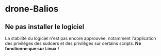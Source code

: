 # drone-Balios

## Ne pas installer le logiciel
La stabilité du logiciel n'est pas encore approuvée, notamment l'application des privilèges des sudoers et des privilèges sur certains scripts.
**Ne fonctionne que sur Linux !**

